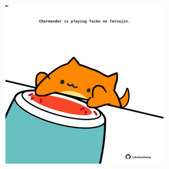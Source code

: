 <!-- built at 01/02/2023, 13:05:20 UTC -->
<p align="center">
  <img width="500" height="500" src="./ReadmeImage.svg">
</p>
